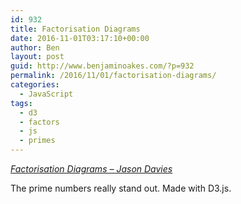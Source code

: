 ```yaml
---
id: 932
title: Factorisation Diagrams
date: 2016-11-01T03:17:10+00:00
author: Ben
layout: post
guid: http://www.benjaminoakes.com/?p=932
permalink: /2016/11/01/factorisation-diagrams/
categories:
  - JavaScript
tags:
  - d3
  - factors
  - js
  - primes
---
```

_[Factorisation Diagrams &#8211; Jason Davies](https://www.jasondavies.com/factorisation-diagrams/)_

The prime numbers really stand out. Made with D3.js.